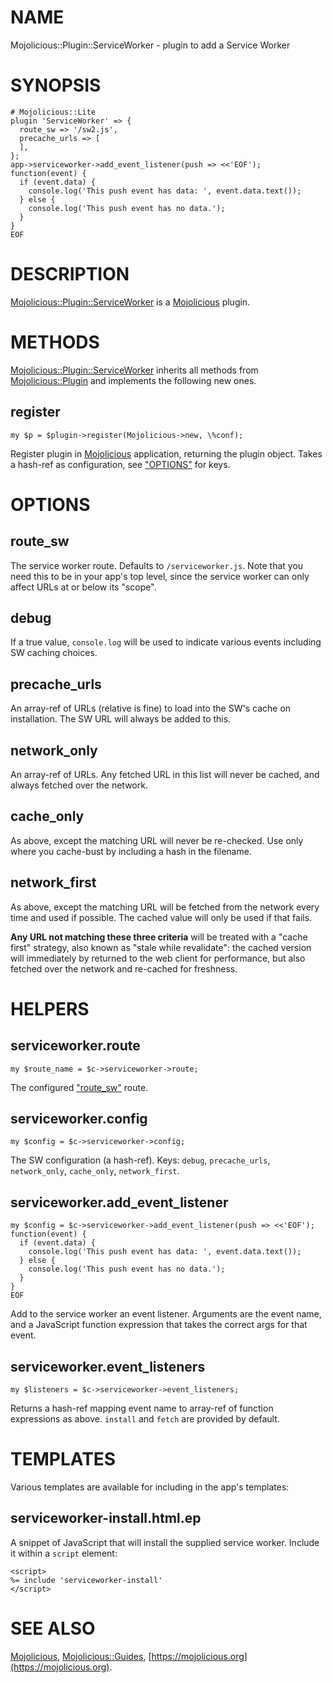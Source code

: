 # NAME

Mojolicious::Plugin::ServiceWorker - plugin to add a Service Worker

# SYNOPSIS

    # Mojolicious::Lite
    plugin 'ServiceWorker' => {
      route_sw => '/sw2.js',
      precache_urls => [
      ],
    };
    app->serviceworker->add_event_listener(push => <<'EOF');
    function(event) {
      if (event.data) {
        console.log('This push event has data: ', event.data.text());
      } else {
        console.log('This push event has no data.');
      }
    }
    EOF

# DESCRIPTION

[Mojolicious::Plugin::ServiceWorker](https://metacpan.org/pod/Mojolicious::Plugin::ServiceWorker) is a [Mojolicious](https://metacpan.org/pod/Mojolicious) plugin.

# METHODS

[Mojolicious::Plugin::ServiceWorker](https://metacpan.org/pod/Mojolicious::Plugin::ServiceWorker) inherits all methods from
[Mojolicious::Plugin](https://metacpan.org/pod/Mojolicious::Plugin) and implements the following new ones.

## register

    my $p = $plugin->register(Mojolicious->new, \%conf);

Register plugin in [Mojolicious](https://metacpan.org/pod/Mojolicious) application, returning the plugin
object. Takes a hash-ref as configuration, see ["OPTIONS"](#options) for keys.

# OPTIONS

## route\_sw

The service worker route. Defaults to `/serviceworker.js`. Note that
you need this to be in your app's top level, since the service worker
can only affect URLs at or below its "scope".

## debug

If a true value, `console.log` will be used to indicate various events
including SW caching choices.

## precache\_urls

An array-ref of URLs (relative is fine) to load into the SW's cache
on installation. The SW URL will always be added to this.

## network\_only

An array-ref of URLs. Any fetched URL in this list will never be cached,
and always fetched over the network.

## cache\_only

As above, except the matching URL will never be re-checked. Use only
where you cache-bust by including a hash in the filename.

## network\_first

As above, except the matching URL will be fetched from the network
every time and used if possible. The cached value will only be used if
that fails.

**Any URL not matching these three criteria** will be treated with a
"cache first" strategy, also known as "stale while revalidate": the cached
version will immediately by returned to the web client for performance,
but also fetched over the network and re-cached for freshness.

# HELPERS

## serviceworker.route

    my $route_name = $c->serviceworker->route;

The configured ["route\_sw"](#route_sw) route.

## serviceworker.config

    my $config = $c->serviceworker->config;

The SW configuration (a hash-ref). Keys: `debug`, `precache_urls`,
`network_only`, `cache_only`, `network_first`.

## serviceworker.add\_event\_listener

    my $config = $c->serviceworker->add_event_listener(push => <<'EOF');
    function(event) {
      if (event.data) {
        console.log('This push event has data: ', event.data.text());
      } else {
        console.log('This push event has no data.');
      }
    }
    EOF

Add to the service worker an event listener. Arguments are the event
name, and a JavaScript function expression that takes the correct args
for that event.

## serviceworker.event\_listeners

    my $listeners = $c->serviceworker->event_listeners;

Returns a hash-ref mapping event name to array-ref of function
expressions as above. `install` and `fetch` are provided by default.

# TEMPLATES

Various templates are available for including in the app's templates:

## serviceworker-install.html.ep

A snippet of JavaScript that will install the supplied service
worker. Include it within a `script` element:

    <script>
    %= include 'serviceworker-install'
    </script>

# SEE ALSO

[Mojolicious](https://metacpan.org/pod/Mojolicious), [Mojolicious::Guides](https://metacpan.org/pod/Mojolicious::Guides), [https://mojolicious.org](https://mojolicious.org).
